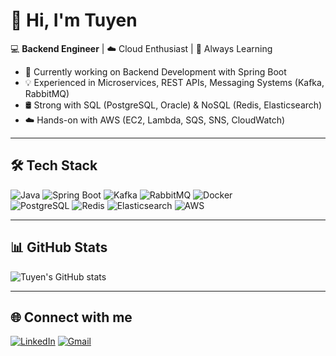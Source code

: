 # 👋 Hi, I'm Tuyen

💻 **Backend Engineer** | ☁️ Cloud Enthusiast | 🚀 Always Learning  

- 🔭 Currently working on Backend Development with Spring Boot
- 💡 Experienced in Microservices, REST APIs, Messaging Systems (Kafka, RabbitMQ)
- 🛢️ Strong with SQL (PostgreSQL, Oracle) & NoSQL (Redis, Elasticsearch)
- ☁️ Hands-on with AWS (EC2, Lambda, SQS, SNS, CloudWatch)

---

## 🛠️ Tech Stack
![Java](https://img.shields.io/badge/Java-ED8B00?style=for-the-badge&logo=java&logoColor=white)
![Spring Boot](https://img.shields.io/badge/Spring%20Boot-6DB33F?style=for-the-badge&logo=springboot&logoColor=white)
![Kafka](https://img.shields.io/badge/Kafka-231F20?style=for-the-badge&logo=apachekafka&logoColor=white)
![RabbitMQ](https://img.shields.io/badge/RabbitMQ-FF6600?style=for-the-badge&logo=rabbitmq&logoColor=white)
![Docker](https://img.shields.io/badge/Docker-2496ED?style=for-the-badge&logo=docker&logoColor=white)  
![PostgreSQL](https://img.shields.io/badge/PostgreSQL-316192?style=for-the-badge&logo=postgresql&logoColor=white)
![Redis](https://img.shields.io/badge/Redis-DC382D?style=for-the-badge&logo=redis&logoColor=white)
![Elasticsearch](https://img.shields.io/badge/Elasticsearch-005571?style=for-the-badge&logo=elasticsearch&logoColor=white)
![AWS](https://img.shields.io/badge/AWS-232F3E?style=for-the-badge&logo=amazonaws&logoColor=white)  

---

## 📊 GitHub Stats
![Tuyen's GitHub stats](https://github-readme-stats.vercel.app/api?username=jet2511&show_icons=true&theme=radical)

---

## 🌐 Connect with me
[![LinkedIn](https://img.shields.io/badge/LinkedIn-0077B5?style=for-the-badge&logo=linkedin&logoColor=white)](https://www.linkedin.com/in/tuyen-ha-le-556646165/)
[![Gmail](https://img.shields.io/badge/Email-D14836?style=for-the-badge&logo=gmail&logoColor=white)](mailto:tuyenhale@gmail.com)
